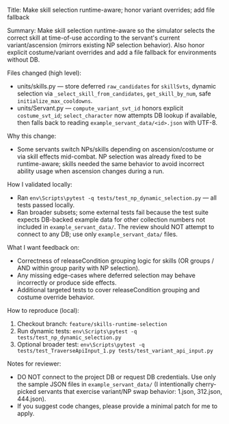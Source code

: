 Title: Make skill selection runtime-aware; honor variant overrides; add file fallback

Summary:
Make skill selection runtime-aware so the simulator selects the correct skill at time-of-use according to the servant's current variant/ascension (mirrors existing NP selection behavior). Also honor explicit costume/variant overrides and add a file fallback for environments without DB.

Files changed (high level):
- units/skills.py — store deferred `raw_candidates` for `skillSvts`, dynamic selection via `_select_skill_from_candidates`, `get_skill_by_num`, safe `initialize_max_cooldowns`.
- units/Servant.py — `compute_variant_svt_id` honors explicit `costume_svt_id`; `select_character` now attempts DB lookup if available, then falls back to reading `example_servant_data/<id>.json` with UTF-8.

Why this change:
- Some servants switch NPs/skills depending on ascension/costume or via skill effects mid-combat. NP selection was already fixed to be runtime-aware; skills needed the same behavior to avoid incorrect ability usage when ascension changes during a run.

How I validated locally:
- Ran `env\Scripts\pytest -q tests/test_np_dynamic_selection.py` — all tests passed locally.
- Ran broader subsets; some external tests fail because the test suite expects DB-backed example data for other collection numbers not included in `example_servant_data/`. The review should NOT attempt to connect to any DB; use only `example_servant_data/` files.

What I want feedback on:
- Correctness of releaseCondition grouping logic for skills (OR groups / AND within group parity with NP selection).
- Any missing edge-cases where deferred selection may behave incorrectly or produce side effects.
- Additional targeted tests to cover releaseCondition grouping and costume override behavior.

How to reproduce (local):
1. Checkout branch: `feature/skills-runtime-selection`
2. Run dynamic tests: `env\Scripts\pytest -q tests/test_np_dynamic_selection.py`
3. Optional broader test: `env\Scripts\pytest -q tests/test_TraverseApiInput_1.py tests/test_variant_api_input.py`

Notes for reviewer:
- DO NOT connect to the project DB or request DB credentials. Use only the sample JSON files in `example_servant_data/` (I intentionally cherry-picked servants that exercise variant/NP swap behavior: 1.json, 312.json, 444.json).
- If you suggest code changes, please provide a minimal patch for me to apply.